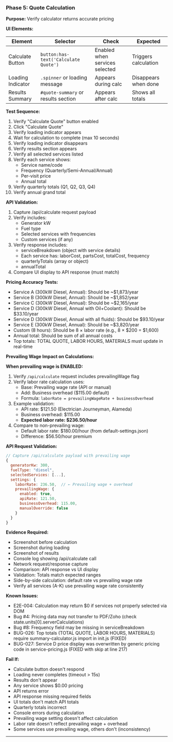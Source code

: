 ### Phase 5: Quote Calculation
**Purpose:** Verify calculator returns accurate pricing

**UI Elements:**

| Element | Selector | Check | Expected |
|---------|----------|-------|----------|
| Calculate Button | `button:has-text('Calculate Quote')` | Enabled when services selected | Triggers calculation |
| Loading Indicator | `.spinner` or loading message | Appears during calc | Disappears when done |
| Results Summary | `#quote-summary` or results section | Appears after calc | Shows all totals |

**Test Sequence:**
1. Verify "Calculate Quote" button enabled
2. Click "Calculate Quote"
3. Verify loading indicator appears
4. Wait for calculation to complete (max 10 seconds)
5. Verify loading indicator disappears
6. Verify results section appears
7. Verify all selected services listed
8. Verify each service shows:
   - Service name/code
   - Frequency (Quarterly/Semi-Annual/Annual)
   - Per-visit price
   - Annual total
9. Verify quarterly totals (Q1, Q2, Q3, Q4)
10. Verify annual grand total

**API Validation:**
1. Capture /api/calculate request payload
2. Verify includes:
   - Generator kW
   - Fuel type
   - Selected services with frequencies
   - Custom services (if any)
3. Verify response includes:
   - serviceBreakdown (object with service details)
   - Each service has: laborCost, partsCost, totalCost, frequency
   - quarterlyTotals (array or object)
   - annualTotal
4. Compare UI display to API response (must match)

**Pricing Accuracy Tests:**
- Service A (300kW Diesel, Annual): Should be ~$1,873/year
- Service B (300kW Diesel, Annual): Should be ~$1,852/year
- Service C (300kW Diesel, Annual): Should be ~$2,165/year
- Service D (300kW Diesel, Annual with Oil+Coolant): Should be $33.10/year
- Service D (300kW Diesel, Annual with all fluids): Should be $93.10/year
- Service E (300kW Diesel, Annual): Should be ~$3,820/year
- Custom (8 hours): Should be 8 × labor rate (e.g., 8 × $200 = $1,600)
- Annual total: Should be sum of all annual costs
- Top totals: TOTAL QUOTE, LABOR HOURS, MATERIALS must update in real-time

**Prevailing Wage Impact on Calculations:**

**When prevailing wage is ENABLED:**
1. Verify `/api/calculate` request includes prevailingWage flag
2. Verify labor rate calculation uses:
   - Base: Prevailing wage rate (API or manual)
   - Add: Business overhead ($115.00 default)
   - Formula: `laborRate = prevailingWageRate + businessOverhead`
3. Example validation:
   - API rate: $121.50 (Electrician Journeyman, Alameda)
   - Business overhead: $115.00
   - **Expected labor rate: $236.50/hour**
4. Compare to non-prevailing wage:
   - Default labor rate: $180.00/hour (from default-settings.json)
   - Difference: $56.50/hour premium

**API Request Validation:**
```javascript
// Capture /api/calculate payload with prevailing wage
{
  generatorKw: 300,
  fuelType: "diesel",
  selectedServices: [...],
  settings: {
    laborRate: 236.50,  // ← Prevailing wage + overhead
    prevailingWage: {
      enabled: true,
      apiRate: 121.50,
      businessOverhead: 115.00,
      manualOverride: false
    }
  }
}
```

**Evidence Required:**
- Screenshot before calculation
- Screenshot during loading
- Screenshot of results
- Console log showing /api/calculate call
- Network request/response capture
- Comparison: API response vs UI display
- Validation: Totals match expected ranges
- Side-by-side calculation: default rate vs prevailing wage rate
- Verify all services (A-K) use prevailing wage rate consistently

**Known Issues:**
- E2E-004: Calculation may return $0 if services not properly selected via DOM
- Bug #4: Pricing data may not transfer to PDF/Zoho (check state.units[0].serverCalculations)
- Bug #8: Frequency field may be missing in serviceBreakdown
- BUG-026: Top totals (TOTAL QUOTE, LABOR HOURS, MATERIALS) require summary-calculator.js import in init.js (FIXED)
- BUG-027: Service D price display was overwritten by generic pricing code in service-pricing.js (FIXED with skip at line 217)

**Fail If:**
- Calculate button doesn't respond
- Loading never completes (timeout > 15s)
- Results don't appear
- Any service shows $0.00 pricing
- API returns error
- API response missing required fields
- UI totals don't match API totals
- Quarterly totals incorrect
- Console errors during calculation
- Prevailing wage setting doesn't affect calculation
- Labor rate doesn't reflect prevailing wage + overhead
- Some services use prevailing wage, others don't (inconsistency)

---
